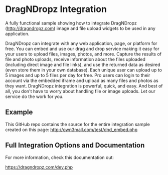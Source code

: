# DragNDropz Integration

A fully functional sample showing how to integrate DragNDropz (http://dragndropz.com) image and file upload widgets to be used in any application.  

DragNDropz can integrate with any web application, page, or platform for free.  You can embed and use our drag and drop service making it easy for your users to upload files, images, photos, and more.  Capture the results of file and photo uploads, receive information about the files uploaded (including direct image and file links), and use the returned data as desired (even store them in your own database).  Each unique user can upload up to 5 images and up to 5 files per day for free.  Pro users can login to their account via the embedded iframe and upload as many files and photos as they want.  DragNDropz integration is powerful, quick, and easy.  And best of all, you don't have to worry about handling file or image uploads.  Let our service do the work for you.

## Example

This GitHub repo contains the source for the entire integration sample created on this page:  http://own3mall.com/test/dnd_embed.php

## Full Integration Options and Documentation

For more information, check this documentation out:

https://dragndropz.com/dev.php
